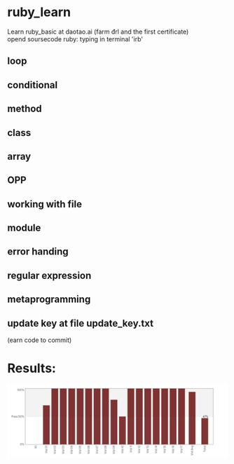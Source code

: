 # ruby_learn
Learn ruby_basic at daotao.ai (farm đrl and the first certificate)  
opend soursecode ruby: typing in terminal 'irb'
## loop
## conditional
## method
## class
## array
## OPP
## working with file
## module

## error handing
## regular expression
## metaprogramming

## update key at file update_key.txt
(earn code to commit)

# Results:
![](https://github.com/huyvu15/ruby_learn/blob/main/result_end_course.png)
